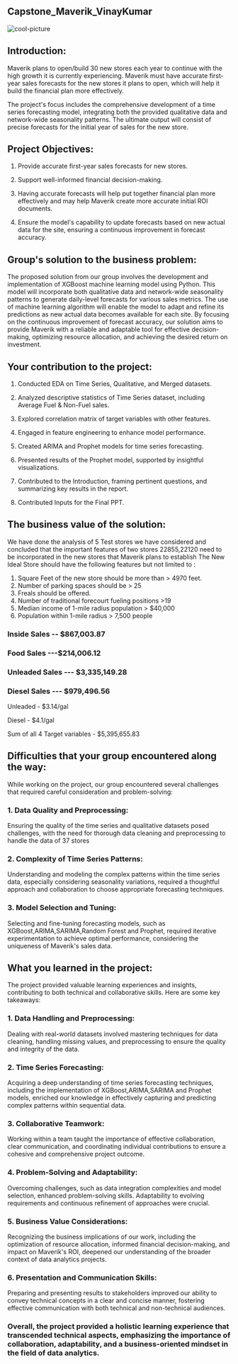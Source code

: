 ## Capstone_Maverik_VinayKumar
![cool-picture](https://github.com/vinayvascuri/Maverik_Capstone_VinayKumar/assets/121827398/f25b1192-b731-4bce-a6a7-e985ffaa578c)

## Introduction:

Maverik plans to open/build 30 new stores each year to continue with the high growth it is currently experiencing. Maverik must have accurate first-year sales forecasts for the new stores it plans to open, which will help it build the financial plan more effectively.

The project's focus includes the comprehensive development of a time series forecasting model, integrating both the provided qualitative data and network-wide seasonality patterns. The ultimate output will consist of precise forecasts for the initial year of sales for the new store.

## Project Objectives:

 1. Provide accurate first-year sales forecasts for new stores.

 2. Support well-informed financial decision-making.

 3. Having accurate forecasts will help put together financial plan more effectively and may help Maverik create more accurate initial ROI documents.

 4. Ensure the model's capability to update forecasts based on new actual data for the site, ensuring a continuous improvement in forecast accuracy.

## Group's solution to the business problem:

The proposed solution from our group involves the development and implementation of XGBoost machine learning model using Python. This model will incorporate both qualitative data and network-wide seasonality patterns to generate daily-level forecasts for various sales metrics. The use of machine learning algorithm will enable the model to adapt and refine its predictions as new actual data becomes available for each site. By focusing on the continuous improvement of forecast accuracy, our solution aims to provide Maverik with a reliable and adaptable tool for effective decision-making, optimizing resource allocation, and achieving the desired return on investment.

## Your contribution to the project:

1. Conducted EDA on Time Series, Qualitative, and Merged datasets.

2. Analyzed descriptive statistics of Time Series dataset, including Average Fuel & Non-Fuel sales.

3. Explored correlation matrix of target variables with other features.

4. Engaged in feature engineering to enhance model performance.

5. Created ARIMA and Prophet models for time series forecasting.

6. Presented results of the Prophet model, supported by insightful visualizations.

7. Contributed to the Introduction, framing pertinent questions, and summarizing key results in the report.

8. Contributed Inputs for the Final PPT.

## The business value of the solution:

We have done the analysis of 5 Test stores we have considered and concluded that the important features of two stores 22855,22120 need to be incorporated in the new stores that Maverik plans to establish
The New Ideal Store should have the following features but not limited to :
1. Square Feet of the new store should be more than > 4970 feet.
2. Number of parking spaces should be > 25
3. Freals should be offered.
4. Number of traditional forecourt fueling positions >19
5. Median income of 1-mile radius population > $40,000
6. Population within 1-mile radius > 7,500 people

###  Inside Sales	-- $867,003.87      

### Food Sales  ---$214,006.12            

### Unleaded Sales ---  $3,335,149.28         	

### Diesel Sales  --- $979,496.56
     	          	          	              
Unleaded - $3.14/gal

Diesel - $4.1/gal

Sum of all 4 Target variables - $5,395,655.83


## Difficulties that your group encountered along the way:

While working on the project, our group encountered several challenges that required careful consideration and problem-solving:

### 1. Data Quality and Preprocessing: 
Ensuring the quality of the time series and qualitative datasets posed challenges, with the need for thorough data cleaning and preprocessing to handle the data of 37 stores

### 2. Complexity of Time Series Patterns:
Understanding and modeling the complex patterns within the time series data, especially considering seasonality variations, required a thoughtful approach and collaboration to choose appropriate forecasting techniques.

### 3. Model Selection and Tuning: 
Selecting and fine-tuning forecasting models, such as XGBoost,ARIMA,SARIMA,Random Forest and Prophet, required iterative experimentation to achieve optimal performance, considering the uniqueness of Maverik's sales data. 

## What you learned in the project: 

The project provided valuable learning experiences and insights, contributing to both technical and collaborative skills. Here are some key takeaways:

### 1. Data Handling and Preprocessing: 
Dealing with real-world datasets involved mastering techniques for data cleaning, handling missing values, and preprocessing to ensure the quality and integrity of the data.

### 2. Time Series Forecasting: 
Acquiring a deep understanding of time series forecasting techniques, including the implementation of XGBoost,ARIMA,SARIMA and Prophet models, enriched our knowledge in effectively capturing and predicting complex patterns within sequential data.

### 3. Collaborative Teamwork: 
Working within a team taught the importance of effective collaboration, clear communication, and coordinating individual contributions to ensure a cohesive and comprehensive project outcome.

### 4. Problem-Solving and Adaptability: 
Overcoming challenges, such as data integration complexities and model selection, enhanced problem-solving skills. Adaptability to evolving requirements and continuous refinement of approaches were crucial.

### 5. Business Value Considerations: 
Recognizing the business implications of our work, including the optimization of resource allocation, informed financial decision-making, and impact on Maverik's ROI, deepened our understanding of the broader context of data analytics projects.

### 6. Presentation and Communication Skills: 
Preparing and presenting results to stakeholders improved our ability to convey technical concepts in a clear and concise manner, fostering effective communication with both technical and non-technical audiences.

### Overall, the project provided a holistic learning experience that transcended technical aspects, emphasizing the importance of collaboration, adaptability, and a business-oriented mindset in the field of data analytics.








